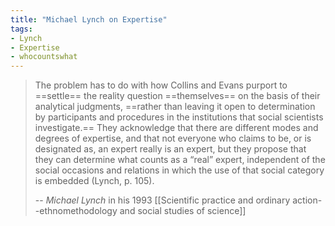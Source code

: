 ```yaml
---
title: "Michael Lynch on Expertise"
tags:
- Lynch
- Expertise
- whocountswhat
---
```


>The problem has to do with how Collins and Evans purport to ==settle== the reality question ==themselves== on the basis of their analytical judgments, ==rather than leaving it open to determination by participants and procedures in the institutions that social scientists investigate.== They acknowledge that there are different modes and degrees of expertise, and that not everyone who claims to be, or is designated as, an expert really is an expert, but they propose that they can determine what counts as a “real” expert, independent of the social occasions and relations in which the use of that social category is embedded (Lynch, p. 105).
>
> -- <cite>Michael Lynch</cite> in his 1993 [[Scientific practice and ordinary action--ethnomethodology and social studies of science]]

